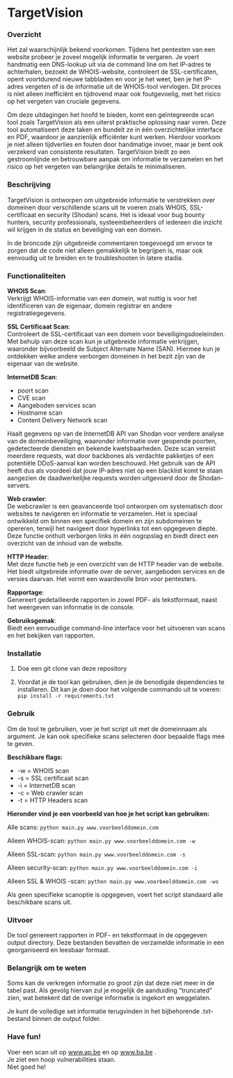 # TargetVision
### Overzicht
Het zal waarschijnlijk bekend voorkomen. Tijdens het pentesten van een website probeer je zoveel mogelijk informatie te vergaren. Je voert handmatig een DNS-lookup uit via de command line om het IP-adres te achterhalen, bezoekt de WHOIS-website, controleert de SSL-certificaten, opent voortdurend nieuwe tabbladen en voor je het weet, ben je het IP-adres vergeten of is de informatie uit de WHOIS-tool vervlogen. Dit proces is niet alleen inefficiënt en tijdrovend maar ook foutgevoelig, met het risico op het vergeten van cruciale gegevens.

Om deze uitdagingen het hoofd te bieden, komt een geïntegreerde scan tool zoals TargetVision als een uiterst praktische oplossing naar voren. Deze tool automatiseert deze taken en bundelt ze in één overzichtelijke interface en PDF, waardoor je aanzienlijk efficiënter kunt werken. Hierdoor voorkom je niet alleen tijdverlies en fouten door handmatige invoer, maar je bent ook verzekerd van consistente resultaten. TargetVision biedt zo een gestroomlijnde en betrouwbare aanpak om informatie te verzamelen en het risico op het vergeten van belangrijke details te minimaliseren.

### Beschrijving
TargetVision is ontworpen om uitgebreide informatie te verstrekken over domeinen door verschillende scans uit te voeren zoals WHOIS, SSL-certificaat en security (Shodan) scans. Het is ideaal voor bug bounty hunters, security professionals, systeembeheerders of iedereen die inzicht wil krijgen in de status en beveiliging van een domein.

In de broncode zijn uitgebreide commentaren toegevoegd om ervoor te zorgen dat de code niet alleen gemakkelijk te begrijpen is, maar ook eenvoudig uit te breiden en te troubleshooten in latere stadia.

### Functionaliteiten

**WHOIS Scan**:  
Verkrijgt WHOIS-informatie van een domein, wat nuttig is voor het identificeren van de eigenaar, domein registrar en andere registratiegegevens.

**SSL Certificaat Scan**:  
Controleert de SSL-certificaat van een domein voor beveiligingsdoeleinden.
Met behulp van deze scan kun je uitgebreide informatie verkrijgen, waaronder bijvoorbeeld de Subject Alternate Name (SAN). Hiermee kun je ontdekken welke andere verborgen domeinen in het bezit zijn van de eigenaar van de website.

**InternetDB Scan**:  
- poort scan
- CVE scan
- Aangeboden services scan
- Hostname scan
- Content Delivery Network scan

Haalt gegevens op van de InternetDB API van Shodan voor verdere analyse van de domeinbeveiliging, waaronder informatie over geopende poorten, gedetecteerde diensten en bekende kwetsbaarheden.
Deze scan vereist meerdere requests, wat door backbones als verdachte pakketjes of een potentiële DDoS-aanval kan worden beschouwd.
Het gebruik van de API heeft dus als voordeel dat jouw IP-adres niet op een blacklist komt te staan aangezien de daadwerkelijke requests worden uitgevoerd door de Shodan-servers.

**Web crawler**:  
De webcrawler is een geavanceerde tool ontworpen om systematisch door websites te navigeren en informatie te verzamelen. 
Het is speciaal ontwikkeld om binnen een specifiek domein en zijn subdomeinen te opereren, terwijl het navigeert door hyperlinks tot een opgegeven diepte.
Deze functie onthult verborgen links in één oogopslag en biedt direct een overzicht van de inhoud van de website.

**HTTP Header**:  
Met deze functie heb je een overzicht van de HTTP header van de website.
Het biedt uitgebreide informatie over de server, aangeboden services en de versies daarvan. Het vormt een waardevolle bron voor pentesters.

**Rapportage**:  
Genereert gedetailleerde rapporten in zowel PDF- als tekstformaat, naast het weergeven van informatie in de console.

**Gebruiksgemak**:  
Biedt een eenvoudige command-line interface voor het uitvoeren van scans en het bekijken van rapporten.

### Installatie
1. Doe een git clone van deze repository

2. Voordat je de tool kan gebruiken, dien je de benodigde dependencies te installeren. 
Dit kan je doen door het volgende commando uit te voeren:  
```pip install -r requirements.txt```

### Gebruik
Om de tool te gebruiken, voer je het script uit met de domeinnaam als argument. Je kan ook specifieke scans selecteren door bepaalde flags mee te geven.

**Beschikbare flags:**
- -w = WHOIS scan
- -s = SSL certificaat scan
- -i = InternetDB scan
- -c = Web crawler scan
- -t = HTTP Headers scan
  
**Hieronder vind je een voorbeeld van hoe je het script kan gebruiken:**

Alle scans: ```python main.py www.voorbeelddomein.com```

Alleen WHOIS-scan: ```python main.py www.voorbeelddomein.com -w```

Alleen SSL-scan: ```python main.py www.voorbeelddomein.com -s```

Alleen security-scan:  ```python main.py www.voorbeelddomein.com -i```

Alleen SSL & WHOIS -scan: ```python main.py www.voorbeelddomein.com -ws```


Als geen specifieke scanoptie is opgegeven, voert het script standaard alle beschikbare scans uit.

### Uitvoer

De tool genereert rapporten in PDF- en tekstformaat in de opgegeven output directory. Deze bestanden bevatten de verzamelde informatie in een georganiseerd en leesbaar formaat.

### Belangrijk om te weten
Soms kan de verkregen informatie zo groot zijn dat deze niet meer in de tabel past. Als gevolg hiervan zul je mogelijk de aanduiding "truncated" zien, wat betekent dat de overige informatie is ingekort en weggelaten.

Je kunt de volledige set informatie terugvinden in het bijbehorende .txt-bestand binnen de output folder.

### Have fun!
Voer een scan uit op www.ap.be en op www.ba.be .  
Je ziet een hoop vulnerabilities staan.  
Niet goed he!
